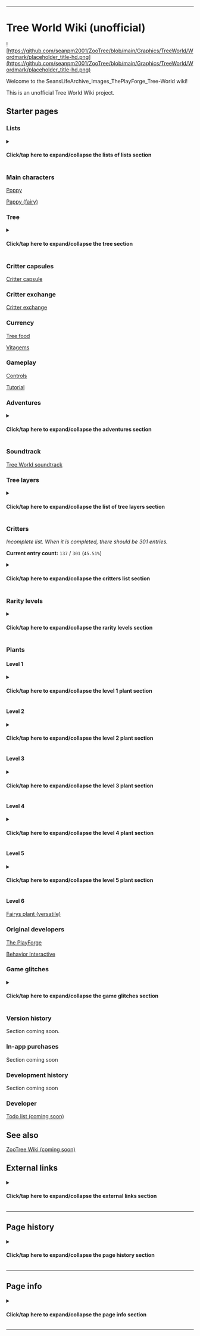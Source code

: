 
***

# Tree World Wiki (unofficial)

![https://github.com/seanpm2001/ZooTree/blob/main/Graphics/TreeWorld/Wordmark/placeholder_title-hd.png](https://github.com/seanpm2001/ZooTree/blob/main/Graphics/TreeWorld/Wordmark/placeholder_title-hd.png)

Welcome to the SeansLifeArchive_Images_ThePlayForge_Tree-World wiki!

This is an unofficial Tree World Wiki project.

## Starter pages

### Lists

<details><summary><H4 lang="en">Click/tap here to expand/collapse the lists of lists section</H4></summary>

[List of critters](https://github.com/seanpm2001/SeansLifeArchive_Images_ThePlayForge_Tree-World/wiki/List-of-critters)

[List of plants](https://github.com/seanpm2001/SeansLifeArchive_Images_ThePlayForge_Tree-World/wiki/List-of-plants)

> [List of flowers](https://github.com/seanpm2001/SeansLifeArchive_Images_ThePlayForge_Tree-World/wiki/List-of-flowers)

> [List of fruits](https://github.com/seanpm2001/SeansLifeArchive_Images_ThePlayForge_Tree-World/wiki/List-of-fruits)

> [List of moss](https://github.com/seanpm2001/SeansLifeArchive_Images_ThePlayForge_Tree-World/wiki/List-of-moss)

> [List of mushrooms](https://github.com/seanpm2001/SeansLifeArchive_Images_ThePlayForge_Tree-World/wiki/List-of-mushrooms)

> [List of vines](https://github.com/seanpm2001/SeansLifeArchive_Images_ThePlayForge_Tree-World/wiki/List-of-vines)

[List of goals](https://github.com/seanpm2001/SeansLifeArchive_Images_ThePlayForge_Tree-World/wiki/List-of-goals)

[List of Poppy upgrades](https://github.com/seanpm2001/SeansLifeArchive_Images_ThePlayForge_Tree-World/wiki/List-of-Poppy-upgrades)

[List of tree layers](https://github.com/seanpm2001/SeansLifeArchive_Images_ThePlayForge_Tree-World/wiki/List-of-tree-layers/)

</details>

### Main characters

[Poppy](https://github.com/seanpm2001/SeansLifeArchive_Images_ThePlayForge_Tree-World/wiki/Poppy)

[Pappy (fairy)](https://github.com/seanpm2001/SeansLifeArchive_Images_ThePlayForge_Tree-WOrld/wiki/Pappy-(fairy))

### Tree

<details><summary><H4 lang="en">Click/tap here to expand/collapse the tree section</H4></summary>

[Tree Keepers](https://github.com/seanpm2001/SeansLifeArchive_Images_ThePlayForge_Tree-World/wiki/Tree-Keeper)

[Tree fruit rewards](https://github.com/seanpm2001/SeansLifeArchive_Images_ThePlayForge_Tree-World/wiki/Tree-fruit-rewards)

[Apples](https://github.com/seanpm2001/SeansLifeArchive_Images_ThePlayForge_Tree-World/wiki/Apples)

[Grapefruit](https://github.com/seanpm2001/SeansLifeArchive_Images_ThePlayForge_Tree-World/wiki/Grapefruit)

[Kiwi](https://github.com/seanpm2001/SeansLifeArchive_Images_ThePlayForge_Tree-World/wiki/Kiwi)

[Lemon](https://github.com/seanpm2001/SeansLifeArchive_Images_ThePlayForge_Tree-World/wiki/Lemon)

[List of tree expansion costs + branch expansion cost](https://github.com/seanpm2001/SeansLifeArchive_Images_ThePlayForge_Tree-World/wiki/List-of-tree-expansion-costs-and-branch-expansion-costs)

</details>

### Critter capsules

[Critter capsule](https://github.com/seanpm2001/SeansLifeArchive_Images_ThePlayForge_Tree-World/wiki/Critter-capsule)

### Critter exchange

[Critter exchange](https://github.com/seanpm2001/SeansLifeArchive_Images_ThePlayForge_Tree-World/wiki/Critter-exchange)

### Currency

[Tree food](https://github.com/seanpm2001/SeansLifeArchive_Images_ThePlayForge_Tree-World/wiki/Tree-food)

[Vitagems](https://github.com/seanpm2001/SeansLifeArchive_Images_ThePlayForge_Tree-World/wiki/Vitagems)

### Gameplay

[Controls](https://github.com/seanpm2001/SeansLifeArchive_Images_ThePlayForge_Tree-World/wiki/Controls)

[Tutorial](https://github.com/seanpm2001/SeansLifeArchive_Images_ThePlayForge_Tree-World/wiki/Tutorial)

### Adventures

<details><summary><H4 lang="en">Click/tap here to expand/collapse the adventures section</H4></summary>

[Adventures](https://github.com/seanpm2001/SeansLifeArchive_Images_ThePlayForge_Tree-World/wiki/Adventures)

[Treasure chests](https://github.com/seanpm2001/SeansLifeArchive_Images_ThePlayForge_Tree-World/wiki/Treasure-Chests)

[Goblin King](https://github.com/seanpm2001/SeansLifeArchive_Images_ThePlayForge_Tree-World/wiki/Goblin-King)

[Bombs](https://github.com/seanpm2001/SeansLifeArchive_Images_ThePlayForge_Tree-World/wiki/Bombs)

</details>

### Soundtrack

[Tree World soundtrack](https://github.com/seanpm2001/SeansLifeArchive_Images_ThePlayForge_Tree-World/wiki/Soundtrack)

### Tree layers

<details><summary><H4 lang="en">Click/tap here to expand/collapse the list of tree layers section</H4></summary>

[List of tree layers](https://github.com/seanpm2001/SeansLifeArchive_Images_ThePlayForge_Tree-World/wiki/List-of-tree-layers/)

[Forest Floor (1-5)](https://github.com/seanpm2001/SeansLifeArchive_Images_ThePlayForge_Tree-World/wiki/Forest-floor-(layer))

[Shrub (6-15)](https://github.com/seanpm2001/SeansLifeArchive_Images_ThePlayForge_Tree-World/wiki/Shrub-(layer))

[Understory (16-25)](https://github.com/seanpm2001/SeansLifeArchive_Images_ThePlayForge_Tree-World/wiki/Understory-(layer))

[Canopy (26-35)](https://github.com/seanpm2001/SeansLifeArchive_Images_ThePlayForge_Tree-World/wiki/Canopy-floor-(layer))

[Emergent (36-60)](https://github.com/seanpm2001/SeansLifeArchive_Images_ThePlayForge_Tree-World/wiki/Emergent-(layer))

[Stratum (61-80)](https://github.com/seanpm2001/SeansLifeArchive_Images_ThePlayForge_Tree-World/wiki/Stratum-(layer))

[Aurora (81-?)](https://github.com/seanpm2001/SeansLifeArchive_Images_ThePlayForge_Tree-World/wiki/Aurora-(layer))

Other/unknown

</details>

### Critters

_Incomplete list. When it is completed, there should be 301 entries._

**Current entry count:** `137` / `301` (`45.51%`)

<details><summary><H4 lang="en">Click/tap here to expand/collapse the critters list section</H4></summary>

[Froggy (critter)](https://github.com/seanpm2001/SeansLifeArchive_Images_ThePlayForge_Tree-World/wiki/Froggy-(critter)) <!-- 001 !-->

[Angler Bunny (critter)](https://github.com/seanpm2001/SeansLifeArchive_Images_ThePlayForge_Tree-World/wiki/Angler-Bunny-(critter)) <!-- 002 !-->

[Caiman (critter)](https://github.com/seanpm2001/SeansLifeArchive_Images_ThePlayForge_Tree-World/wiki/Caiman-(critter)) <!-- 003 !-->

[Bandicoon (critter)](https://github.com/seanpm2001/SeansLifeArchive_Images_ThePlayForge_Tree-World/wiki/Bandicoon-(critter)) <!-- 004 !-->

[Tarantula (critter)](https://github.com/seanpm2001/SeansLifeArchive_Images_ThePlayForge_Tree-World/wiki/Tarantula-(critter)) <!-- 005 !-->

[Bunny Pig (critter)](https://github.com/seanpm2001/SeansLifeArchive_Images_ThePlayForge_Tree-World/wiki/Bunny-Pig-(critter)) <!-- 006 !-->

[Tarantula (critter)](https://github.com/seanpm2001/SeansLifeArchive_Images_ThePlayForge_Tree-World/wiki/Tarantula-(critter)) <!-- 007 !-->

[Skunk (critter)](https://github.com/seanpm2001/SeansLifeArchive_Images_ThePlayForge_Tree-World/wiki/Skunk-(critter)) <!-- 008 !-->

[Beaver (critter)](https://github.com/seanpm2001/SeansLifeArchive_Images_ThePlayForge_Tree-World/wiki/Beaver-(critter)) <!-- 009 !-->

[Ant (critter)](https://github.com/seanpm2001/SeansLifeArchive_Images_ThePlayForge_Tree-World/wiki/Ant-(critter)) <!-- 010 !-->

[Rhino (critter)](https://github.com/seanpm2001/SeansLifeArchive_Images_ThePlayForge_Tree-World/wiki/Rhino-(critter)) <!-- 011 !-->

[DogBird (critter)](https://github.com/seanpm2001/SeansLifeArchive_Images_ThePlayForge_Tree-World/wiki/Dog-Bird-(critter)) <!-- 012 !-->

[Sunfish (critter)](https://github.com/seanpm2001/SeansLifeArchive_Images_ThePlayForge_Tree-World/wiki/Sunfish-(critter)) <!-- 013 !-->

[Horse (critter)](https://github.com/seanpm2001/SeansLifeArchive_Images_ThePlayForge_Tree-World/wiki/Horse-(critter)) <!-- 014 !-->

[Polish Chicken (critter)](https://github.com/seanpm2001/SeansLifeArchive_Images_ThePlayForge_Tree-World/wiki/Polish-Chicken-(critter)) <!-- 015 !-->

[Strawnose (critter)](https://github.com/seanpm2001/SeansLifeArchive_Images_ThePlayForge_Tree-World/wiki/Strawnose-(critter)) <!-- 016 !-->

[Cheetah (critter)](https://github.com/seanpm2001/SeansLifeArchive_Images_ThePlayForge_Tree-World/wiki/Cheetah-(critter)) <!-- 017 !-->

[Cow (critter)](https://github.com/seanpm2001/SeansLifeArchive_Images_ThePlayForge_Tree-World/wiki/Cow-(critter)) <!-- 018 !-->

[Anglerfish (critter)](https://github.com/seanpm2001/SeansLifeArchive_Images_ThePlayForge_Tree-World/wiki/Anglerfish-(critter)) <!-- 019 !-->

[Wombat (critter)](https://github.com/seanpm2001/SeansLifeArchive_Images_ThePlayForge_Tree-World/wiki/Wombat-(critter)) <!-- 020 !-->

[Black sheep (critter)](https://github.com/seanpm2001/SeansLifeArchive_Images_ThePlayForge_Tree-World/wiki/Black-sheep-(critter)) <!-- 021 !-->

[Goat (critter)](https://github.com/seanpm2001/SeansLifeArchive_Images_ThePlayForge_Tree-World/wiki/Goat-(critter)) <!-- 022 !-->

[Dingo (critter)](https://github.com/seanpm2001/SeansLifeArchive_Images_ThePlayForge_Tree-World/wiki/Dingo-(critter)) <!-- 023 !-->

[Black Widow (critter)](https://github.com/seanpm2001/SeansLifeArchive_Images_ThePlayForge_Tree-World/wiki/Black-Widow-(critter)) <!-- 024 !-->

[Anteater (critter)](https://github.com/seanpm2001/SeansLifeArchive_Images_ThePlayForge_Tree-World/wiki/Ant-eater-(critter)) <!-- 025 !-->

[Kappa (critter)](https://github.com/seanpm2001/SeansLifeArchive_Images_ThePlayForge_Tree-World/wiki/Kappa-(critter)) <!-- 026 !-->

[Flying pig (critter)](https://github.com/seanpm2001/SeansLifeArchive_Images_ThePlayForge_Tree-World/wiki/Flying-pig-(critter)) <!-- 027 !-->

[Sprite (critter)](https://github.com/seanpm2001/SeansLifeArchive_Images_ThePlayForge_Tree-World/wiki/Sprite-(critter)) <!-- 028 !-->

[Bat (critter)](https://github.com/seanpm2001/SeansLifeArchive_Images_ThePlayForge_Tree-World/wiki/Bat-(critter)) <!-- 029 !-->

[Morp (critter)](https://github.com/seanpm2001/SeansLifeArchive_Images_ThePlayForge_Tree-World/wiki/Morp-(critter)) <!-- 030 !-->

[Electric Eel (critter)](https://github.com/seanpm2001/SeansLifeArchive_Images_ThePlayForge_Tree-World/wiki/Electric-eel-(critter)) <!-- 031 !-->

[Betta fish (critter)](https://github.com/seanpm2001/SeansLifeArchive_Images_ThePlayForge_Tree-World/wiki/Betta-fish-(critter)) <!-- 032 !-->

[Moss Crab (critter)](https://github.com/seanpm2001/SeansLifeArchive_Images_ThePlayForge_Tree-World/wiki/Moss-crab-(critter)) <!-- 033 !-->

[Dodo (critter)](https://github.com/seanpm2001/SeansLifeArchive_Images_ThePlayForge_Tree-World/wiki/Dodo-(critter)) <!-- 034 !-->

[Lovster (critter)](https://github.com/seanpm2001/SeansLifeArchive_Images_ThePlayForge_Tree-World/wiki/Lovster-(critter)) <!-- 035 !-->

[Rattlesnake (critter)](https://github.com/seanpm2001/SeansLifeArchive_Images_ThePlayForge_Tree-World/wiki/Rattlesnake-(critter)) <!-- 036 !-->

[Kiwi (critter)](https://github.com/seanpm2001/SeansLifeArchive_Images_ThePlayForge_Tree-World/wiki/Kiwi-(critter)) <!-- 037 !-->

[Toucan (critter)](https://github.com/seanpm2001/SeansLifeArchive_Images_ThePlayForge_Tree-World/wiki/Toucan-(critter)) <!-- 038 !-->

[Urchin (critter)](https://github.com/seanpm2001/SeansLifeArchive_Images_ThePlayForge_Tree-World/wiki/Urchin-(critter)) <!-- 039 !-->

[Chamelion (critter)](https://github.com/seanpm2001/SeansLifeArchive_Images_ThePlayForge_Tree-World/wiki/Chamelion-(critter)) <!-- 040 !-->

[Anklosaurus (critter)](https://github.com/seanpm2001/SeansLifeArchive_Images_ThePlayForge_Tree-World/wiki/Anklosaurus-(critter)) <!-- 041 !-->

[Koala (critter)](https://github.com/seanpm2001/SeansLifeArchive_Images_ThePlayForge_Tree-World/wiki/Koala-(critter)) <!-- 042 !-->

[Brown Bear (critter)](https://github.com/seanpm2001/SeansLifeArchive_Images_ThePlayForge_Tree-World/wiki/Brown-bear-(critter)) <!-- 043 !-->

[Mushling (critter)](https://github.com/seanpm2001/SeansLifeArchive_Images_ThePlayForge_Tree-World/wiki/Mushling-(critter)) <!-- 044 !-->

[TreeHorse (critter)](https://github.com/seanpm2001/SeansLifeArchive_Images_ThePlayForge_Tree-World/wiki/TreeHorse-(critter)) <!-- 045 !-->

[Manta Ray (critter)](https://github.com/seanpm2001/SeansLifeArchive_Images_ThePlayForge_Tree-World/wiki/Manta-Ray-(critter)) <!-- 046 !-->

[Armadillo (critter)](https://github.com/seanpm2001/SeansLifeArchive_Images_ThePlayForge_Tree-World/wiki/Armadillo-(critter)) <!-- 047 !-->

[Turtle (critter)](https://github.com/seanpm2001/SeansLifeArchive_Images_ThePlayForge_Tree-World/wiki/Turtle-(critter)) <!-- 048 !-->

[Blue Diadem (critter)](https://github.com/seanpm2001/SeansLifeArchive_Images_ThePlayForge_Tree-World/wiki/Blue-Diadem-(critter)) <!-- 049 !-->

[Leafy Sea Dragon (critter)](https://github.com/seanpm2001/SeansLifeArchive_Images_ThePlayForge_Tree-World/wiki/Leafy-Sea-Dragon-(critter)) <!-- 050 !-->

[Naked mole rat (critter)](https://github.com/seanpm2001/SeansLifeArchive_Images_ThePlayForge_Tree-World/wiki/Naked-Mole-Rat-(critter)) <!-- 051 !-->

[Ramel (critter)](https://github.com/seanpm2001/SeansLifeArchive_Images_ThePlayForge_Tree-World/wiki/Ramel-(critter)) <!-- 052 !-->

[Camel (critter)](https://github.com/seanpm2001/SeansLifeArchive_Images_ThePlayForge_Tree-World/wiki/Camel-(critter)) <!-- 053 !-->

[Dragonfly (critter)](https://github.com/seanpm2001/SeansLifeArchive_Images_ThePlayForge_Tree-World/wiki/Dragonfly-(critter)) <!-- 053 !-->

[Fox (critter)](https://github.com/seanpm2001/SeansLifeArchive_Images_ThePlayForge_Tree-World/wiki/Fox-(critter)) <!-- 054 !-->

[Fennec Fox (critter)](https://github.com/seanpm2001/SeansLifeArchive_Images_ThePlayForge_Tree-World/wiki/Fennec-Fox-(critter)) <!-- 055 !-->

[Pika (critter)](https://github.com/seanpm2001/SeansLifeArchive_Images_ThePlayForge_Tree-World/wiki/Pika-(critter)) <!-- 056 !-->

[Sphinx (critter)](https://github.com/seanpm2001/SeansLifeArchive_Images_ThePlayForge_Tree-World/wiki/Sphinx-(critter)) <!-- 057 !-->

[Donkey (critter)](https://github.com/seanpm2001/SeansLifeArchive_Images_ThePlayForge_Tree-World/wiki/Donkey-(critter)) <!-- 058 !-->

[Meerkat (critter)](https://github.com/seanpm2001/SeansLifeArchive_Images_ThePlayForge_Tree-World/wiki/Meerkat-(critter)) <!-- 059 !-->

[Rabbit (critter)](https://github.com/seanpm2001/SeansLifeArchive_Images_ThePlayForge_Tree-World/wiki/Rabbit-(critter)) <!-- 060 !-->

[Tamarin (critter)](https://github.com/seanpm2001/SeansLifeArchive_Images_ThePlayForge_Tree-World/wiki/Tamarin-(critter)) <!-- 061 !-->

[Salaroo (critter)](https://github.com/seanpm2001/SeansLifeArchive_Images_ThePlayForge_Tree-World/wiki/Salaroo-(critter)) <!-- 062 !-->

[Deer (critter)](https://github.com/seanpm2001/SeansLifeArchive_Images_ThePlayForge_Tree-World/wiki/Deer-(critter)) <!-- 062 !-->

[Kangaroo (critter)](https://github.com/seanpm2001/SeansLifeArchive_Images_ThePlayForge_Tree-World/wiki/Kangaroo-(critter)) <!-- 063 !-->

[Hippopotamus (critter)](https://github.com/seanpm2001/SeansLifeArchive_Images_ThePlayForge_Tree-World/wiki/Hippopotamus-(critter)) <!-- 064 !-->

[Pelican (critter)](https://github.com/seanpm2001/SeansLifeArchive_Images_ThePlayForge_Tree-World/wiki/Pelican-(critter)) <!-- 065 !-->

[Florakid (critter)](https://github.com/seanpm2001/SeansLifeArchive_Images_ThePlayForge_Tree-World/wiki/Florakid-(critter)) <!-- 066 !-->

[Ladybug (critter)](https://github.com/seanpm2001/SeansLifeArchive_Images_ThePlayForge_Tree-World/wiki/Ladybug-(critter)) <!-- 067 !-->

[Koi Fish (critter)](https://github.com/seanpm2001/SeansLifeArchive_Images_ThePlayForge_Tree-World/wiki/Koi-Fish-(critter)) <!-- 068 !-->

[Boar (critter)](https://github.com/seanpm2001/SeansLifeArchive_Images_ThePlayForge_Tree-World/wiki/Boar-(critter)) <!-- 069 !-->

[Sea Turtle (critter)](https://github.com/seanpm2001/SeansLifeArchive_Images_ThePlayForge_Tree-World/wiki/Sea-turtle-(critter)) <!-- 070 !-->

[SnailWad (critter)](https://github.com/seanpm2001/SeansLifeArchive_Images_ThePlayForge_Tree-World/wiki/SnailWad-(critter)) <!-- 071 !-->

[Zonkey (critter)](https://github.com/seanpm2001/SeansLifeArchive_Images_ThePlayForge_Tree-World/wiki/Zonkey-(critter)) <!-- 072 !-->

[Manticore (critter)](https://github.com/seanpm2001/SeansLifeArchive_Images_ThePlayForge_Tree-World/wiki/Manticore-(critter)) <!-- 073 !-->

[Elephant (critter)](https://github.com/seanpm2001/SeansLifeArchive_Images_ThePlayForge_Tree-World/wiki/Elephant-(critter)) <!-- 074 !-->

[Fluffy Sheepling (critter)](https://github.com/seanpm2001/SeansLifeArchive_Images_ThePlayForge_Tree-World/wiki/Fluffy-Sheepling-(critter)) <!-- 075 !-->

[Pterodactyl (critter)](https://github.com/seanpm2001/SeansLifeArchive_Images_ThePlayForge_Tree-World/wiki/Pterodactyl-(critter)) <!-- 076 !-->

[Panda (critter)](https://github.com/seanpm2001/SeansLifeArchive_Images_ThePlayForge_Tree-World/wiki/Panda-(critter)) <!-- 077 !-->

[Chinchilla (critter)](https://github.com/seanpm2001/SeansLifeArchive_Images_ThePlayForge_Tree-World/wiki/Chinchilla-(critter)) <!-- 078 !-->

[Basilisk (critter)](https://github.com/seanpm2001/SeansLifeArchive_Images_ThePlayForge_Tree-World/wiki/Basilisk-(critter)) <!-- 079 !-->

[Zebra (critter)](https://github.com/seanpm2001/SeansLifeArchive_Images_ThePlayForge_Tree-World/wiki/Zebra-(critter)) <!-- 080 !-->

[Stingray (critter)](https://github.com/seanpm2001/SeansLifeArchive_Images_ThePlayForge_Tree-World/wiki/Stingray-(critter)) <!-- 081 !-->

[Peacock (critter)](https://github.com/seanpm2001/SeansLifeArchive_Images_ThePlayForge_Tree-World/wiki/Peacock-(critter)) <!-- 082 !-->

[Camberwell Beauty (critter)](https://github.com/seanpm2001/SeansLifeArchive_Images_ThePlayForge_Tree-World/wiki/Camberwell-Beauty-(critter)) <!-- 083 !-->

[Silkmoth (critter)](https://github.com/seanpm2001/SeansLifeArchive_Images_ThePlayForge_Tree-World/wiki/Silkmoth-(critter)) <!-- 084 !-->

[Hamster (critter)](https://github.com/seanpm2001/SeansLifeArchive_Images_ThePlayForge_Tree-World/wiki/Hamster-(critter)) <!-- 085 !-->

[Caterpillow (critter)](https://github.com/seanpm2001/SeansLifeArchive_Images_ThePlayForge_Tree-World/wiki/Caterpillow-(critter)) <!-- 086 !-->

[Kingfisher (critter)](https://github.com/seanpm2001/SeansLifeArchive_Images_ThePlayForge_Tree-World/wiki/Kingfisher-(critter)) <!-- 087 !-->

[Silver-Studded Blue (critter)](https://github.com/seanpm2001/SeansLifeArchive_Images_ThePlayForge_Tree-World/wiki/Silver-Studded-Blue-(critter)) <!-- 088 !-->

[Snuckling (critter)](https://github.com/seanpm2001/SeansLifeArchive_Images_ThePlayForge_Tree-World/wiki/Snuckling-(critter)) <!-- 089 !-->

[Fluffy Hopper (critter)](https://github.com/seanpm2001/SeansLifeArchive_Images_ThePlayForge_Tree-World/wiki/Fluffy-Hopper-(critter)) <!-- 090 !-->

[Sproutkid (critter)](https://github.com/seanpm2001/SeansLifeArchive_Images_ThePlayForge_Tree-World/wiki/Sproutkid-(critter)) <!-- 091 !-->

[Corgi (critter)](https://github.com/seanpm2001/SeansLifeArchive_Images_ThePlayForge_Tree-World/wiki/Corgi-(critter)) <!-- 092 !-->

[Lionfish (critter)](https://github.com/seanpm2001/SeansLifeArchive_Images_ThePlayForge_Tree-World/wiki/Lionfish-(critter)) <!-- 093 !-->

[Duck (critter)](https://github.com/seanpm2001/SeansLifeArchive_Images_ThePlayForge_Tree-World/wiki/Duck-(critter)) <!-- 094 !-->

[Velociraptor (critter)](https://github.com/seanpm2001/SeansLifeArchive_Images_ThePlayForge_Tree-World/wiki/Velociraptor-(critter)) <!-- 095 !-->

[Small Copper (critter)](https://github.com/seanpm2001/SeansLifeArchive_Images_ThePlayForge_Tree-World/wiki/Small-Copper-(critter)) <!-- 096 !-->

[Squirrel Fox (critter)](https://github.com/seanpm2001/SeansLifeArchive_Images_ThePlayForge_Tree-World/wiki/Squirrel-Fox-(critter)) <!-- 097 !-->

[Squirlbit (critter)](https://github.com/seanpm2001/SeansLifeArchive_Images_ThePlayForge_Tree-World/wiki/Squirlbit-(critter)) <!-- 098 !-->

[Swan (critter)](https://github.com/seanpm2001/SeansLifeArchive_Images_ThePlayForge_Tree-World/wiki/Swan-(critter)) <!-- 099 !-->

[Penguin (critter)](https://github.com/seanpm2001/SeansLifeArchive_Images_ThePlayForge_Tree-World/wiki/Penguin-(critter)) <!-- 100 !-->

[Flamingo (critter)](https://github.com/seanpm2001/SeansLifeArchive_Images_ThePlayForge_Tree-World/wiki/Flamingo-(critter)) <!-- 101 !-->

[Aardvark (critter)](https://github.com/seanpm2001/SeansLifeArchive_Images_ThePlayForge_Tree-World/wiki/Aardvark-(critter)) <!-- 102 !-->

[Bobcat (critter)](https://github.com/seanpm2001/SeansLifeArchive_Images_ThePlayForge_Tree-World/wiki/Bobcat-(critter)) <!-- 103 !-->

[Mantis (critter)](https://github.com/seanpm2001/SeansLifeArchive_Images_ThePlayForge_Tree-World/wiki/Mantis-(critter)) <!-- 104 !-->

[Luna moth (critter)](https://github.com/seanpm2001/SeansLifeArchive_Images_ThePlayForge_Tree-World/wiki/Luna-moth-(critter)) <!-- 105 !-->

[Clydesdale (critter)](https://github.com/seanpm2001/SeansLifeArchive_Images_ThePlayForge_Tree-World/wiki/Clydesdale-(critter)) <!-- 106 !-->

[Giraffe (critter)](https://github.com/seanpm2001/SeansLifeArchive_Images_ThePlayForge_Tree-World/wiki/Giraffe-(critter)) <!-- 107 !-->

[Fidger (critter)](https://github.com/seanpm2001/SeansLifeArchive_Images_ThePlayForge_Tree-World/wiki/Fidger-(critter)) <!-- 108 !-->

[Crow (critter)](https://github.com/seanpm2001/SeansLifeArchive_Images_ThePlayForge_Tree-World/wiki/Crow-(critter)) <!-- 109 !-->

[Seal (critter)](https://github.com/seanpm2001/SeansLifeArchive_Images_ThePlayForge_Tree-World/wiki/Seal-(critter)) <!-- 110 !-->

[Kangaroo Mouse (critter)](https://github.com/seanpm2001/SeansLifeArchive_Images_ThePlayForge_Tree-World/wiki/Kangaroo-Mouse-(critter)) <!-- 111 !-->

[Japanese Beetle (critter)](https://github.com/seanpm2001/SeansLifeArchive_Images_ThePlayForge_Tree-World/wiki/Japanese-Beetle-(critter)) <!-- 112 !-->

[Lemur (critter)](https://github.com/seanpm2001/SeansLifeArchive_Images_ThePlayForge_Tree-World/wiki/Lemur-(critter)) <!-- 113 !-->

[Spinosaurus (critter)](https://github.com/seanpm2001/SeansLifeArchive_Images_ThePlayForge_Tree-World/wiki/Spinosaurus-(critter)) <!-- 114 !-->

[Manatee (critter)](https://github.com/seanpm2001/SeansLifeArchive_Images_ThePlayForge_Tree-World/wiki/Manatee-(critter)) <!-- 115 !-->

[Road Runner (critter)](https://github.com/seanpm2001/SeansLifeArchive_Images_ThePlayForge_Tree-World/wiki/Road-Runner-(critter)) <!-- 116 !-->

[Small Apollo (critter)](https://github.com/seanpm2001/SeansLifeArchive_Images_ThePlayForge_Tree-World/wiki/Small-Apollo-(critter)) <!-- 117 !-->

[Axolotl (critter)](https://github.com/seanpm2001/SeansLifeArchive_Images_ThePlayForge_Tree-World/wiki/Axolotl-(critter)) <!-- 118 !-->

[Hedgehog (critter)](https://github.com/seanpm2001/SeansLifeArchive_Images_ThePlayForge_Tree-World/wiki/Hedgehog-(critter)) <!-- 119 !-->

[Ferret (critter)](https://github.com/seanpm2001/SeansLifeArchive_Images_ThePlayForge_Tree-World/wiki/Ferret-(critter)) <!-- 120 !-->

[Tiger (critter)](https://github.com/seanpm2001/SeansLifeArchive_Images_ThePlayForge_Tree-World/wiki/Tiger-(critter)) <!-- 121 !-->

[Star-Nosed Mole (critter)](https://github.com/seanpm2001/SeansLifeArchive_Images_ThePlayForge_Tree-World/wiki/Star-nosed-mole-(critter)) <!-- 122 !-->

[Gorilla (critter)](https://github.com/seanpm2001/SeansLifeArchive_Images_ThePlayForge_Tree-World/wiki/Gorilla-(critter)) <!-- 123 !-->

[Possum (critter)](https://github.com/seanpm2001/SeansLifeArchive_Images_ThePlayForge_Tree-World/wiki/Possum-(critter)) <!-- 124 !-->

[Arctic Fox (critter)](https://github.com/seanpm2001/SeansLifeArchive_Images_ThePlayForge_Tree-World/wiki/Arctic-Fox-(critter)) <!-- 125 !-->

[Eastern Phoenix (critter)](https://github.com/seanpm2001/SeansLifeArchive_Images_ThePlayForge_Tree-World/wiki/Eastern-Phoenix-(critter)) <!-- 126 !-->

[Slow Loris (critter)](https://github.com/seanpm2001/SeansLifeArchive_Images_ThePlayForge_Tree-World/wiki/Slow-Loris-(critter)) <!-- 127 !-->

[Lynx (critter)](https://github.com/seanpm2001/SeansLifeArchive_Images_ThePlayForge_Tree-World/wiki/Lynx-(critter)) <!-- 128 !-->

[Paradise Birdwing (critter)](https://github.com/seanpm2001/SeansLifeArchive_Images_ThePlayForge_Tree-World/wiki/Paradise-Birdwing-(critter)) <!-- 129 !-->

[Dolphin (critter)](https://github.com/seanpm2001/SeansLifeArchive_Images_ThePlayForge_Tree-World/wiki/Dolphin-(critter)) <!-- 130 !-->

[Cobra (critter)](https://github.com/seanpm2001/SeansLifeArchive_Images_ThePlayForge_Tree-World/wiki/Cobra-(critter)) <!-- 131 !-->

[Reindeer (critter)](https://github.com/seanpm2001/SeansLifeArchive_Images_ThePlayForge_Tree-World/wiki/Reindeer-(critter)) <!-- 132 !-->

[Blue Bird (critter)](https://github.com/seanpm2001/SeansLifeArchive_Images_ThePlayForge_Tree-World/wiki/Blue-Bird-(critter)) <!-- 133 !-->

[Grasshopper (critter)](https://github.com/seanpm2001/SeansLifeArchive_Images_ThePlayForge_Tree-World/wiki/Grasshopper-(critter)) <!-- 134 !-->

[Poodle (critter)](https://github.com/seanpm2001/SeansLifeArchive_Images_ThePlayForge_Tree-World/wiki/Poodle-(critter)) <!-- 135 !-->

[Echidna (critter)](https://github.com/seanpm2001/SeansLifeArchive_Images_ThePlayForge_Tree-World/wiki/Echidna-(critter)) <!-- 136 !-->

[Apatosaurus (critter)](https://github.com/seanpm2001/SeansLifeArchive_Images_ThePlayForge_Tree-World/wiki/Apatosaurus-(critter)) <!-- 137 !-->

</details>

### Rarity levels

<details><summary><H4 lang="en">Click/tap here to expand/collapse the rarity levels section</H4></summary>

[Common](https://github.com/seanpm2001/SeansLifeArchive_Images_ThePlayForge_Tree-World/wiki/Rarity-Common)

[Uncommon](https://github.com/seanpm2001/SeansLifeArchive_Images_ThePlayForge_Tree-World/wiki/Rarity-Uncommon)

[Rare](https://github.com/seanpm2001/SeansLifeArchive_Images_ThePlayForge_Tree-World/wiki/Rarity-Rare)

[Legendary](https://github.com/seanpm2001/SeansLifeArchive_Images_ThePlayForge_Tree-World/wiki/Rarity-Legendary)

[Limited](https://github.com/seanpm2001/SeansLifeArchive_Images_ThePlayForge_Tree-World/wiki/Rarity-Limited)

</details>

### Plants

#### Level 1

<details><summary><H4 lang="en">Click/tap here to expand/collapse the level 1 plant section</H4></summary>

[Color drops (flower)](https://github.com/seanpm2001/SeansLifeArchive_Images_ThePlayForge_Tree-World/wiki/Color-drops-(flower))

[Lapper berries (fruit)](https://github.com/seanpm2001/SeansLifeArchive_Images_ThePlayForge_Tree-World/wiki/Lapper-berries-(fruit))

[Forest trails (moss)](https://github.com/seanpm2001/SeansLifeArchive_Images_ThePlayForge_Tree-World/wiki/Forest-trails-(moss))

[Mushglooms (mushroom)](https://github.com/seanpm2001/SeansLifeArchive_Images_ThePlayForge_Tree-World/wiki/Mushglooms-(mushroom))

[Wildvine (vine)](https://github.com/seanpm2001/SeansLifeArchive_Images_ThePlayForge_Tree-World/wiki/Wildvine-(vine))

</details>

#### Level 2

<details><summary><H4 lang="en">Click/tap here to expand/collapse the level 2 plant section</H4></summary>

[BloomingStars (flower)](https://github.com/seanpm2001/SeansLifeArchive_Images_ThePlayForge_Tree-World/wiki/BloomingStars-(flower))

[Wild Sapples (fruit)](https://github.com/seanpm2001/SeansLifeArchive_Images_ThePlayForge_Tree-World/wiki/Wild-Sapples-(fruit))

[Leechens (moss)](https://github.com/seanpm2001/SeansLifeArchive_Images_ThePlayForge_Tree-World/wiki/Leechens-(moss))

[Rubytops (mushroom)](https://github.com/seanpm2001/SeansLifeArchive_Images_ThePlayForge_Tree-World/wiki/Rubytops-(mushroom))

[Stranglethorn (vine)](https://github.com/seanpm2001/SeansLifeArchive_Images_ThePlayForge_Tree-World/wiki/Stranglethorn-(vine))

</details>

#### Level 3

<details><summary><H4 lang="en">Click/tap here to expand/collapse the level 3 plant section</H4></summary>

[Trumplets (flower)](https://github.com/seanpm2001/SeansLifeArchive_Images_ThePlayForge_Tree-World/wiki/Trumplets-(flower))

[Newton Fruit (fruit)](https://github.com/seanpm2001/SeansLifeArchive_Images_ThePlayForge_Tree-World/wiki/Newton-fruit-(fruit))

[Whisp Moss (moss)](https://github.com/seanpm2001/SeansLifeArchive_Images_ThePlayForge_Tree-World/wiki/Whisp-Moss-(moss))

[Whiteveils (mushroom)](https://github.com/seanpm2001/SeansLifeArchive_Images_ThePlayForge_Tree-World/wiki/WhiteVeils-(mushroom))

[Creep vine (vine)](https://github.com/seanpm2001/SeansLifeArchive_Images_ThePlayForge_Tree-World/wiki/Creep-vine-(vine))

</details>

#### Level 4

<details><summary><H4 lang="en">Click/tap here to expand/collapse the level 4 plant section</H4></summary>

[Wild Suns (flower)](https://github.com/seanpm2001/SeansLifeArchive_Images_ThePlayForge_Tree-World/wiki/Wild-Suns-(flower))

[Num berries (fruit)](https://github.com/seanpm2001/SeansLifeArchive_Images_ThePlayForge_Tree-World/wiki/Num-berries-(fruit))

[Dank Moss (moss)](https://github.com/seanpm2001/SeansLifeArchive_Images_ThePlayForge_Tree-World/wiki/Dank-Moss-(moss))

[GilderShelves (mushroom)](https://github.com/seanpm2001/SeansLifeArchive_Images_ThePlayForge_Tree-World/wiki/GilderShelves-(mushroom))

[Hungry Twists (vine)](https://github.com/seanpm2001/SeansLifeArchive_Images_ThePlayForge_Tree-World/wiki/Hungry-Twists-(vine))

</details>

#### Level 5

<details><summary><H4 lang="en">Click/tap here to expand/collapse the level 5 plant section</H4></summary>

[Moon Lotus (flower)](https://github.com/seanpm2001/SeansLifeArchive_Images_ThePlayForge_Tree-World/wiki/Moon-Lotus-(flower))

[Saturns fruit (fruit)](https://github.com/seanpm2001/SeansLifeArchive_Images_ThePlayForge_Tree-World/wiki/Saturns-fruit-(fruit))

[Cosmic Trail (moss)](https://github.com/seanpm2001/SeansLifeArchive_Images_ThePlayForge_Tree-World/wiki/Cosmic-Trail-(moss))

[Pluto Amanita (mushroom)](https://github.com/seanpm2001/SeansLifeArchive_Images_ThePlayForge_Tree-World/wiki/Pluto-Amanita-(mushroom))

[Strange vines (vine)](https://github.com/seanpm2001/SeansLifeArchive_Images_ThePlayForge_Tree-World/wiki/Strange-vines-(vine))

</details>

#### Level 6

[Fairys plant (versatile)](https://github.com/seanpm2001/SeansLifeArchive_Images_ThePlayForge_Tree-World/wiki/Fairys-plant-(versatile))

### Original developers

[The PlayForge](https://github.com/seanpm2001/SeansLifeArchive_Images_ThePlayForge_Tree-World/wiki/The-PlayForge)

[Behavior Interactive](https://github.com/seanpm2001/SeansLifeArchive_Images_ThePlayForge_Tree-World/wiki/Behavior-Interactive)

### Game glitches

<details><summary><H4 lang="en">Click/tap here to expand/collapse the game glitches section</H4></summary>

[Critter duplication glitch](https://github.com/seanpm2001/SeansLifeArchive_Images_ThePlayForge_Tree-World/wiki/Critter-duplication-glitch)

[Sky loading glitch](https://github.com/seanpm2001/SeansLifeArchive_Images_ThePlayForge_Tree-World/wiki/Sky-loading-glitch)

[Disappearing critters glitch](https://github.com/seanpm2001/SeansLifeArchive_Images_ThePlayForge_Tree-World/wiki/Disappearing-critters-glitch)

[Repetitive crash glitch](https://github.com/seanpm2001/SeansLifeArchive_Images_ThePlayForge_Tree-World/wiki/Repetitive-crash-glitch)

**Unconfirmed:** _Tree food and vitagem swap glitch_

</details>

### Version history

Section coming soon.

### In-app purchases

Section coming soon

### Development history

Section coming soon

### Developer

[Todo list (coming soon)](https://github.com/seanpm2001/SeansLifeArchive_Images_ThePlayForge_Tree-World/wiki/.TODO)

## See also

[ZooTree Wiki (coming soon)](https://github.com/seanpm2001/ZooTree/wiki/home)

## External links

<details><summary><H4 lang="en">Click/tap here to expand/collapse the external links section</H4></summary>

**Other Wiki projects for Tree World**

[Tree World on FANDOM](https://treeworld.fandom.com/wiki/Tree_World_Wiki)

**Download Tree World for Android**

[Tree World on APKPure](https://apkpure.com/tree-world%E2%84%A2-free-pocket-pet-adventure/com.playforge.treeoflife)

> [Version history page](https://apkpure.com/tree-world%E2%84%A2-free-pocket-pet-adventure/com.playforge.treeoflife/versions)

[Tree World on Google Play](https://play.google.com/store/apps/details?id=com.playforge.treeoflife&hl=en&gl=US)

**ThePlayForge on Social Media**

[ThePlayForge on Twitter](https://twitter.com/theplayforge)

[ThePlayForge Blog on Tumblr](https://theplayforge-blog-blog.tumblr.com/)

**Git-image by [@seanpm2001](https://github.com/seanpm2001/)**

[Seans Life Archive : Tree World images Volume 0 (2021 December) (current)](https://github.com/seanpm2001/SeansLifeArchive_Images_ThePlayForge_Tree-World/)

[Seans Life Archive : Tree World images Volume 1 (2022 January)](https://github.com/seanpm2001/SeansLifeArchive_Images_ThePlayForge_Tree-World_2022_V1/)

[Seans Life Archive : Tree World images Volume 2 (2022 February)](https://github.com/seanpm2001/SeansLifeArchive_Images_ThePlayForge_Tree-World_2022_V2/)

[Seans Life Archive : Tree World images Volume 3 (2022 March)](https://github.com/seanpm2001/SeansLifeArchive_Images_ThePlayForge_Tree-World_2022_V3/)

</details>

***

## Page history

<details><summary><H4 lang="en">Click/tap here to expand/collapse the page history section</H4></summary>

**Version 1 (2022 Tuesday February 15th at 2:58 pm)**

> Changes:

> * Started the page

> * Added the title section

> * Added the starter pages section

> * Added the developer section

> * Added the see also section

> * No other changes in version 1

**Version 2 (2022 Tuesday February 15th at 3:14 pm)**

> Changes:

> * Added the lists section

> * Added the main characters section

> * Added the tree section

> * Added the critter capsule section

> * Added the critter exchange section

> * Added the currency section

> * Added the gameplay section

> * Added the adventures section

> * Added the critters section

> * Added a timestamp

> * No other changes in version 2

**Version 3 (2022 Tuesday February 15th at 3:49 pm)**

> Changes:

> * Added graphics

> * Updated the tree section

> * Added the plants section

> * Added the original developers section

> * Added the game glitches section

> * Updated the timestamp

> * No other changes in version 3

**Version 4 (2022 Tuesday February 15th at 8:12 pm)**

Rushed release, accidentally published early through `CTRL` + `ENTER` shortcut

> Changes:

> * Fixed a link in the tree section

> * Updated the critters section

> * Added the rarity levels section

> * No other changes in version 4

**Version 5 (2022 Tuesday February 15th at 8:32 pm)**

> Changes:

> * Updated the lists section

> * Updated the critters section

> * Updated the timestamp

> * No other changes in version 5

**Version 6 (2022 Wednesday February 16th at 1:32 pm)**

> Changes:

> * Updated the description

> * Updated the adventures section

> * Added the soundtrack section

> * Updated the critters section

> * Added the external links section

> * Added the version history section

> * Updated the timestamp section, turned into a page info secton

> * No other changes in version 6

**Version 7 (2022 Thursday February 17th at 3:33 pm)**

> Changes

> * Converted several sections to dropdown sections

> * Updated the critters section

> * Added more external links

> * Added the in-app purchased section

> * Added the development history section

> * Added the page history section

> * Updated the page info section

> * No other changes in version 7

**Version 8 (2022, Sunday, February 20th at pm)**

> Changes

> * Added the tree layers section

> * Updated the list of lists section

> * Updated the critters section

> * Updated the page history section

> * Updated the page info section

> * Updated the external links section

> * No other changes in version 8

**Version 9 (Coming soon)**

> Changes

> * Coming soon

> * No other changes in version 9

**Version 10 (Coming soon)**

> Changes

> * Coming soon

> * No other changes in version 10

</details>

***

## Page info

<details><summary><H4 lang="en">Click/tap here to expand/collapse the page info section</H4></summary>

**Page type:** `Wiki homepage`

**Page formatting:** `Markdown (CommonMark) (*.md *.mkd *.mdown *.markdown)`

**Page version:** `8 (2022, Sunday, February 20th at 2:15 pm)`

**Line count (Including blank lines and compiler line):** `787`

**Current article language:** `English (US)` / `Markdown (CommonMark)` / `HTML5 (HyperText Markup Language 5.3)`

**Encoding:** `UTF-8 (Emoji 12.0 or higher recommended)`

**All times are UTC-7 (PDT/Pacific Time)** `(Please also account for DST (Daylight Savings Time) for older/newer entries up until it is abolished/no longer followed)`

**You may need special rendering support for the `<details>` HTML tag being used in this document**

</details>

***
